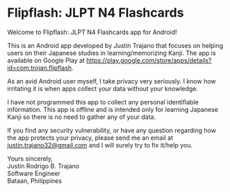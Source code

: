 # **Flipflash: JLPT N4 Flashcards**

Welcome to Flipflash: JLPT N4 Flashcards app for Android!

This is an Android app developed by Justin Trajano that focuses on helping users on their Japanese studies in learning/memorizing Kanji. The app is available on Google Play at https://play.google.com/store/apps/details?id=com.trojan.flipflash.

As an avid Android user myself, I take privacy very seriously. I know how irritating it is when apps collect your data without your knowledge.

I have not programmed this app to collect any personal identifiable information. This app is offline and is intended only for learning Japanese Kanji so there is no need to gather any of your data.

If you find any security vulnerability, or have any question regarding how the app protects your privacy, please send me an email at justin.trajano32@gmail.com and I will surely try to fix it/help you.

Yours sincerely, <br />
Justin Rodrigo B. Trajano <br />
Software Engineer <br />
Bataan, Philippines
